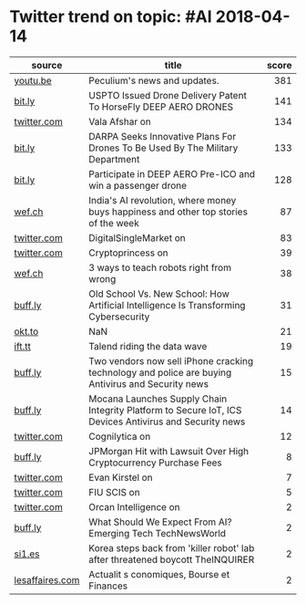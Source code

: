 # Twitter trend on topic: #AI 2018-04-14

|                  source                  |                                                 title                                                  |score|
|------------------------------------------|--------------------------------------------------------------------------------------------------------|----:|
|[youtu.be](https://t.co/l502GZ9fdh)       |Peculium's news and updates.                                                                            |  381|
|[bit.ly](https://t.co/txiOEqSuxt)         |USPTO Issued Drone Delivery Patent To HorseFly   DEEP AERO DRONES                                       |  141|
|[twitter.com](https://t.co/jb5ILGDe6v)    |Vala Afshar on                                                                                          |  134|
|[bit.ly](https://t.co/cqRKBSxZmd)         |DARPA Seeks Innovative Plans For Drones To Be Used By The Military Department                           |  133|
|[bit.ly](https://t.co/58GvIQ00ia)         |Participate in DEEP AERO Pre-ICO and win a passenger drone                                              |  128|
|[wef.ch](https://t.co/KZLdgiYmet)         |India's AI revolution, where money buys happiness and other top stories of the week                     |   87|
|[twitter.com](https://t.co/BWOz0Wuae7)    |DigitalSingleMarket on                                                                                  |   83|
|[twitter.com](https://t.co/1Jq5ADWMuA)    |Cryptoprincess on                                                                                       |   39|
|[wef.ch](https://t.co/qfMAe7WQ5W)         |3 ways to teach robots right from wrong                                                                 |   38|
|[buff.ly](https://t.co/DvpDLcPtvg)        |Old School Vs. New School: How Artificial Intelligence Is Transforming Cybersecurity                    |   31|
|[okt.to](https://t.co/Hpg5kRmhG3)         |NaN                                                                                                     |   21|
|[ift.tt](https://t.co/cit3iN0pDK)         |Talend   riding the data wave                                                                           |   19|
|[buff.ly](https://t.co/k6gtrluEOi)        |Two vendors now sell iPhone cracking technology   and police are buying   Antivirus and Security news   |   15|
|[buff.ly](https://t.co/jdLrJs3vQ3)        |Mocana Launches Supply Chain Integrity Platform to Secure IoT, ICS Devices   Antivirus and Security news|   14|
|[twitter.com](https://t.co/6Mu22JGN4I)    |Cognilytica on                                                                                          |   12|
|[buff.ly](https://t.co/1ZC9QAqpGQ)        |JPMorgan Hit with Lawsuit Over High Cryptocurrency Purchase Fees                                        |    8|
|[twitter.com](https://t.co/oHluixh9bP)    |Evan Kirstel on                                                                                         |    7|
|[twitter.com](https://t.co/LiQeEHv2zb)    |FIU SCIS on                                                                                             |    5|
|[twitter.com](https://t.co/qI8wk6viMq)    |Orcan Intelligence on                                                                                   |    2|
|[buff.ly](https://t.co/m4gGFPIjFK)        |What Should We Expect From AI?   Emerging Tech   TechNewsWorld                                          |    2|
|[si1.es](https://t.co/NI2efsaMSG)         |Korea steps back from 'killer robot' lab after threatened boycott   TheINQUIRER                         |    2|
|[lesaffaires.com](https://t.co/fYzwSs05hK)|Actualit s  conomiques, Bourse et Finances                                                              |    2|

